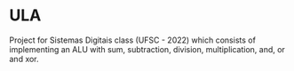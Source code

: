 # ULA

Project for Sistemas Digitais class (UFSC - 2022) which consists of implementing an ALU with sum, subtraction, division, multiplication, and, or and xor.
